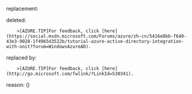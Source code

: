 replacement:

deleted:

		>[AZURE.TIP]For feedback, click [here](https://social.msdn.microsoft.com/Forums/azure/zh-cn/5416e8bb-f640-43e3-9028-1f4965d3522b/tutorial-azure-active-directory-integration-with-onit?forum=WindowsAzureAD).

replaced by:

		>[AZURE.TIP]For feedback, click [here](http://go.microsoft.com/fwlink/?LinkId=530341).

reason: ()

